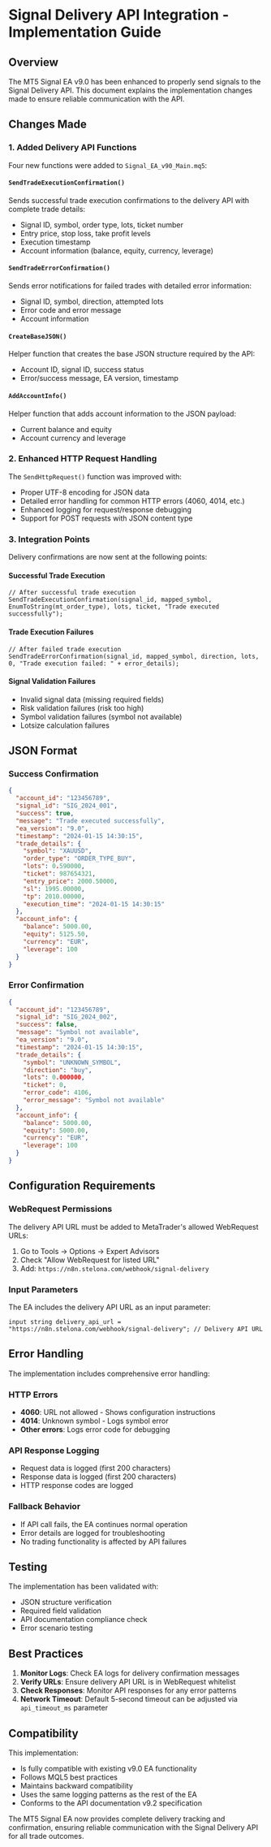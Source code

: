 # Signal Delivery API Integration - Implementation Guide

## Overview

The MT5 Signal EA v9.0 has been enhanced to properly send signals to the Signal Delivery API. This document explains the implementation changes made to ensure reliable communication with the API.

## Changes Made

### 1. Added Delivery API Functions

Four new functions were added to `Signal_EA_v90_Main.mq5`:

#### `SendTradeExecutionConfirmation()`
Sends successful trade execution confirmations to the delivery API with complete trade details:
- Signal ID, symbol, order type, lots, ticket number
- Entry price, stop loss, take profit levels
- Execution timestamp
- Account information (balance, equity, currency, leverage)

#### `SendTradeErrorConfirmation()`  
Sends error notifications for failed trades with detailed error information:
- Signal ID, symbol, direction, attempted lots
- Error code and error message
- Account information

#### `CreateBaseJSON()`
Helper function that creates the base JSON structure required by the API:
- Account ID, signal ID, success status
- Error/success message, EA version, timestamp

#### `AddAccountInfo()`
Helper function that adds account information to the JSON payload:
- Current balance and equity
- Account currency and leverage

### 2. Enhanced HTTP Request Handling

The `SendHttpRequest()` function was improved with:
- Proper UTF-8 encoding for JSON data
- Detailed error handling for common HTTP errors (4060, 4014, etc.)
- Enhanced logging for request/response debugging
- Support for POST requests with JSON content type

### 3. Integration Points

Delivery confirmations are now sent at the following points:

#### Successful Trade Execution
```mql5
// After successful trade execution
SendTradeExecutionConfirmation(signal_id, mapped_symbol, EnumToString(mt_order_type), lots, ticket, "Trade executed successfully");
```

#### Trade Execution Failures
```mql5
// After failed trade execution  
SendTradeErrorConfirmation(signal_id, mapped_symbol, direction, lots, 0, "Trade execution failed: " + error_details);
```

#### Signal Validation Failures
- Invalid signal data (missing required fields)
- Risk validation failures (risk too high)
- Symbol validation failures (symbol not available)
- Lotsize calculation failures

## JSON Format

### Success Confirmation
```json
{
  "account_id": "123456789",
  "signal_id": "SIG_2024_001", 
  "success": true,
  "message": "Trade executed successfully",
  "ea_version": "9.0",
  "timestamp": "2024-01-15 14:30:15",
  "trade_details": {
    "symbol": "XAUUSD",
    "order_type": "ORDER_TYPE_BUY",
    "lots": 0.590000,
    "ticket": 987654321,
    "entry_price": 2000.50000,
    "sl": 1995.00000,
    "tp": 2010.00000,
    "execution_time": "2024-01-15 14:30:15"
  },
  "account_info": {
    "balance": 5000.00,
    "equity": 5125.50,
    "currency": "EUR",
    "leverage": 100
  }
}
```

### Error Confirmation
```json
{
  "account_id": "123456789",
  "signal_id": "SIG_2024_002",
  "success": false,
  "message": "Symbol not available",
  "ea_version": "9.0", 
  "timestamp": "2024-01-15 14:30:15",
  "trade_details": {
    "symbol": "UNKNOWN_SYMBOL",
    "direction": "buy",
    "lots": 0.000000,
    "ticket": 0,
    "error_code": 4106,
    "error_message": "Symbol not available"
  },
  "account_info": {
    "balance": 5000.00,
    "equity": 5000.00,
    "currency": "EUR",
    "leverage": 100
  }
}
```

## Configuration Requirements

### WebRequest Permissions
The delivery API URL must be added to MetaTrader's allowed WebRequest URLs:
1. Go to Tools → Options → Expert Advisors
2. Check "Allow WebRequest for listed URL"
3. Add: `https://n8n.stelona.com/webhook/signal-delivery`

### Input Parameters
The EA includes the delivery API URL as an input parameter:
```mql5
input string delivery_api_url = "https://n8n.stelona.com/webhook/signal-delivery"; // Delivery API URL
```

## Error Handling

The implementation includes comprehensive error handling:

### HTTP Errors
- **4060**: URL not allowed - Shows configuration instructions
- **4014**: Unknown symbol - Logs symbol error
- **Other errors**: Logs error code for debugging

### API Response Logging
- Request data is logged (first 200 characters)
- Response data is logged (first 200 characters)  
- HTTP response codes are logged

### Fallback Behavior
- If API call fails, the EA continues normal operation
- Error details are logged for troubleshooting
- No trading functionality is affected by API failures

## Testing

The implementation has been validated with:
- JSON structure verification
- Required field validation
- API documentation compliance check
- Error scenario testing

## Best Practices

1. **Monitor Logs**: Check EA logs for delivery confirmation messages
2. **Verify URLs**: Ensure delivery API URL is in WebRequest whitelist
3. **Check Responses**: Monitor API responses for any error patterns
4. **Network Timeout**: Default 5-second timeout can be adjusted via `api_timeout_ms` parameter

## Compatibility

This implementation:
- Is fully compatible with existing v9.0 EA functionality
- Follows MQL5 best practices
- Maintains backward compatibility
- Uses the same logging patterns as the rest of the EA
- Conforms to the API documentation v9.2 specification

The MT5 Signal EA now provides complete delivery tracking and confirmation, ensuring reliable communication with the Signal Delivery API for all trade outcomes.
